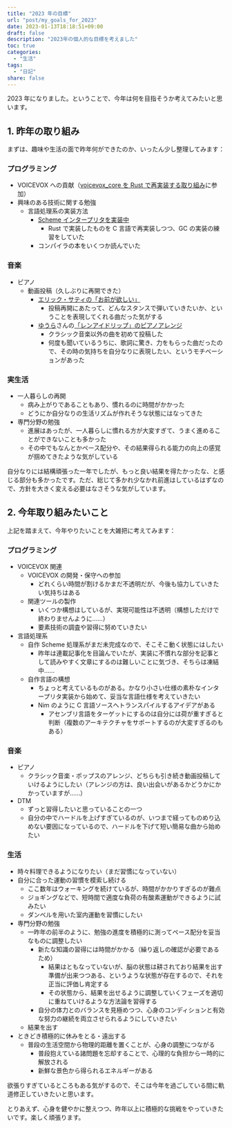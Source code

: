 ```yaml
---
title: "2023 年の目標"
url: "post/my_goals_for_2023"
date: 2023-01-13T18:18:51+09:00
draft: false
description: "2023年の個人的な目標を考えました"
toc: true
categories:
  - "生活"
tags:
  - "日記"
share: false
---
```




2023 年になりました。ということで、今年は何を目指そうか考えてみたいと思います。

<!--more-->

## 1. 昨年の取り組み

まずは、趣味や生活の面で昨年何ができたのか、いったん少し整理してみます：

### プログラミング

- VOICEVOX への貢献（[voicevox_core を Rust で再実装する取り組み](https://github.com/VOICEVOX/voicevox_core/issues/128)に参加）
- 興味のある技術に関する勉強
  - 言語処理系の実装方法
    - [Scheme インタープリタを実装中](https://github.com/PickledChair/fzscheme)
      - Rust で実装したものを C 言語で再実装しつつ、GC の実装の練習をしていた
    - コンパイラの本をいくつか読んでいた
    
    
    
### 音楽
- ピアノ
  - 動画投稿（久しぶりに再開できた）
    - [エリック・サティの「お前が欲しい」](https://www.nicovideo.jp/watch/sm40810723)
      - 投稿再開にあたって、どんなスタンスで弾いていきたいか、ということを表現してくれる曲だった気がする
    - [ゆうら](https://twitter.com/Yuuramusic)さんの[「レンアイドリップ」のピアノアレンジ](https://www.nicovideo.jp/watch/sm41090713)
      - クラシック音楽以外の曲を初めて投稿した
      - 何度も聞いているうちに、歌詞に驚き、力をもらった曲だったので、その時の気持ちを自分なりに表現したい、というモチベーションがあった

### 実生活
- 一人暮らしの再開
  - 病み上がりであることもあり、慣れるのに時間がかかった
  - どうにか自分なりの生活リズムが作れそうな状態にはなってきた
- 専門分野の勉強
  - 進展はあったが、一人暮らしに慣れる方が大変すぎて、うまく進めることができないことも多かった
  - その中でもなんとかペース配分や、その結果得られる能力の向上の感覚が掴めてきたような気がしている



自分なりには結構頑張った一年でしたが、もっと良い結果を得たかったな、と感じる部分も多かったです。ただ、総じて多かれ少なかれ前進はしているはずなので、方針を大きく変える必要はなさそうな気がしています。



## 2. 今年取り組みたいこと

上記を踏まえて、今年やりたいことを大雑把に考えてみます：

### プログラミング
- VOICEVOX 関連
  - VOICEVOX の開発・保守への参加
    - どれくらい時間が割けるかまだ不透明だが、今後も協力していきたい気持ちはある
  - 関連ツールの製作
    - いくつか構想はしているが、実現可能性は不透明（構想しただけで終わりませんように……）
    - 要素技術の調査や習得に努めていきたい
- 言語処理系
  - 自作 Scheme 処理系がまだ未完成なので、そこそこ動く状態にはしたい
    - 昨年は連載記事化を目論んでいたが、実装に不慣れな部分を記事として読みやすく文章にするのは難しいことに気づき、そちらは凍結中……
  - 自作言語の構想
    - ちょっと考えているものがある。かなり小さい仕様の素朴なインタープリタ実装から始めて、妥当な言語仕様を考えていきたい
    - Nim のように C 言語ソースへトランスパイルするアイデアがある
      - アセンブリ言語をターゲットにするのは自分には荷が重すぎると判断（複数のアーキテクチャをサポートするのが大変すぎるのもある）

### 音楽
- ピアノ
  - クラシック音楽・ポップスのアレンジ、どちらも引き続き動画投稿していけるようにしたい（アレンジの方は、良い出会いがあるかどうかにかかっていますが……）
- DTM
  - ずっと習得したいと思っていることの一つ
  - 自分の中でハードルを上げすぎているのが、いつまで経ってものめり込めない要因になっているので、ハードルを下げて短い簡易な曲から始めたい

### 生活
- 時々料理できるようになりたい（まだ習慣になっていない）
- 自分に合った運動の習慣を模索し続ける
  - ここ数年はウォーキングを続けているが、時間がかかりすぎるのが難点
  - ジョギングなどで、短時間で適度な負荷の有酸素運動ができるように試みたい
  - ダンベルを用いた室内運動を習慣にしたい
- 専門分野の勉強
  - 一昨年の前半のように、勉強の進度を積極的に測ってペース配分を妥当なものに調整したい
    - 新たな知識の習得には時間がかかる（繰り返しの確認が必要であるため）
      - 結果はともなっていないが、脳の状態は耕されており結果を出す準備が出来つつある、というような状態が存在するので、それを正当に評価し肯定する
      - その状態から、結果を出せるように調整していくフェーズを適切に重ねていけるような方法論を習得する
    - 自分の体力とのバランスを見極めつつ、心身のコンディションと有効な努力の継続を両立させられるようにしていきたい
  - 結果を出す
- ときどき積極的に休みをとる・遠出する
  - 普段の生活空間から物理的距離を置くことが、心身の調整につながる
    - 普段抱えている諸問題を忘却することで、心理的な負担から一時的に解放される
    - 新鮮な景色から得られるエネルギーがある



欲張りすぎているところもある気がするので、そこは今年を過ごしている間に軌道修正していきたいと思います。

とりあえず、心身を健やかに整えつつ、昨年以上に積極的な挑戦をやっていきたいです。楽しく頑張ります。
